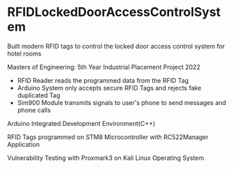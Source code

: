 # RFIDLockedDoorAccessControlSystem
Built modern RFID tags to control the locked door access control system for hotel rooms 

Masters of Engineering: 5th Year Industrial Placement Project 2022 
* RFID Reader reads the programmed data from the RFID Tag
* Arduino System only accepts secure RFID Tags and rejects fake duplicated Tag
* Sim900 Module transmits signals to user's phone to send messages and phone calls

Arduino Integrated Development Environment(C++)

RFID Tags programmed on STM8 Microcontroller with RC522Manager Application 

Vulnerability Testing with Proxmark3 on Kali Linux Operating System
